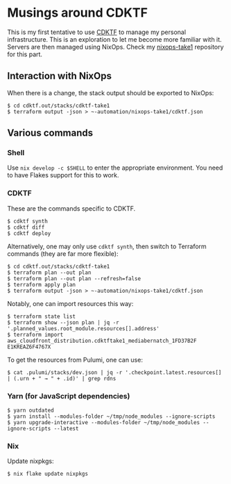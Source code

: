 # Musings around CDKTF

This is my first tentative to use [CDKTF][] to manage my personal
infrastructure. This is an exploration to let me become more familiar
with it. Servers are then managed using NixOps. Check my
[nixops-take1][] repository for this part.

[nixops-take1]: https://github.com/vincentbernat/nixops-take1
[CDKTF]: https://developer.hashicorp.com/terraform/cdktf

## Interaction with NixOps

When there is a change, the stack output should be exported to NixOps:

```console
$ cd cdktf.out/stacks/cdktf-take1
$ terraform output -json > ~-automation/nixops-take1/cdktf.json
```

## Various commands

### Shell

Use `nix develop -c $SHELL` to enter the appropriate environment. You
need to have Flakes support for this to work.

### CDKTF

These are the commands specific to CDKTF.

```console
$ cdktf synth
$ cdktf diff
$ cdktf deploy
```

Alternatively, one may only use `cdktf synth`, then switch to Terraform commands
(they are far more flexible):

```console
$ cd cdktf.out/stacks/cdktf-take1
$ terraform plan --out plan
$ terraform plan --out plan --refresh=false
$ terraform apply plan
$ terraform output -json > ~-automation/nixops-take1/cdktf.json
```

Notably, one can import resources this way:

```console
$ terraform state list
$ terraform show --json plan | jq -r '.planned_values.root_module.resources[].address'
$ terraform import aws_cloudfront_distribution.cdktftake1_mediabernatch_1FD37B2F E1KREAZ6F4767X
```

To get the resources from Pulumi, one can use:

```console
$ cat .pulumi/stacks/dev.json | jq -r '.checkpoint.latest.resources[] | (.urn + " → " + .id)' | grep rdns
```

### Yarn (for JavaScript dependencies)

```console
$ yarn outdated
$ yarn install --modules-folder ~/tmp/node_modules --ignore-scripts
$ yarn upgrade-interactive --modules-folder ~/tmp/node_modules --ignore-scripts --latest
```

### Nix

Update nixpkgs:

```console
$ nix flake update nixpkgs
```
